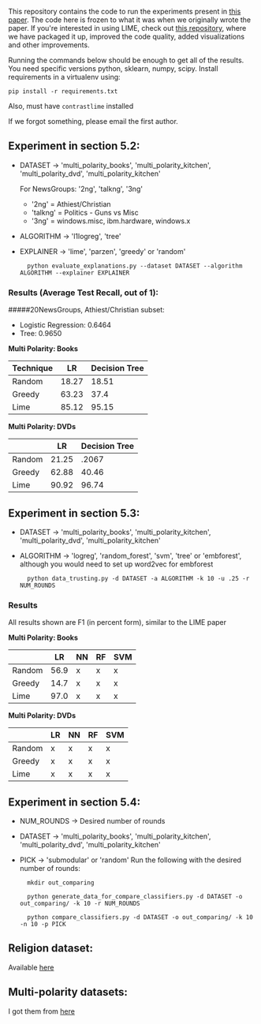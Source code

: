 This repository contains the code to run the experiments present in [this paper](http://arxiv.org/abs/1602.04938). The code here is frozen to what it was when we originally wrote the paper. If you're interested in using LIME, check out [this repository](https://github.com/marcotcr/lime), where we have packaged it up, improved the code quality, added visualizations and other improvements.

Running the commands below should be enough to get all of the results. You need specific versions python, sklearn, numpy, scipy. Install requirements in a virtualenv using:

`pip install -r requirements.txt`

Also, must have `contrastlime` installed

If we forgot something, please email the first author. 

## Experiment in section 5.2:
- DATASET -> 'multi_polarity_books', 'multi_polarity_kitchen', 'multi_polarity_dvd', 'multi_polarity_kitchen' 

  For NewsGroups: '2ng', 'talkng', '3ng'
  
  - '2ng' = Athiest/Christian
  - 'talkng' = Politics - Guns vs Misc
  - '3ng' = windows.misc, ibm.hardware, windows.x
- ALGORITHM -> 'l1logreg', 'tree'
- EXPLAINER -> 'lime', 'parzen', 'greedy' or 'random'
    
        python evaluate_explanations.py --dataset DATASET --algorithm ALGORITHM --explainer EXPLAINER 
### Results (Average Test Recall, out of 1): 
#####20NewsGroups, Athiest/Christian subset: 
 - Logistic Regression: 0.6464
 - Tree: 0.9650

  **Multi Polarity: Books**

| Technique | LR  |  Decision Tree  |
|-----------|-------|--------------- |
| Random    | 18.27 | 18.51 |
| Greedy    | 63.23  | 37.4 | 
| Lime      | 85.12  | 95.15 |


**Multi Polarity: DVDs**

|  | LR     | Decision Tree           |
|-----------|-------|----------|
| Random    | 21.25 | .2067 | 
| Greedy    | 62.88 | 40.46 | 
| Lime    | 90.92 | 96.74 |

## Experiment in section 5.3:
- DATASET -> 'multi_polarity_books', 'multi_polarity_kitchen', 'multi_polarity_dvd', 'multi_polarity_kitchen'
- ALGORITHM -> 'logreg', 'random_forest', 'svm', 'tree' or 'embforest', although you would need to set up word2vec for embforest

        python data_trusting.py -d DATASET -a ALGORITHM -k 10 -u .25 -r NUM_ROUNDS

### Results
All results shown are F1 (in percent form), similar to the LIME paper

**Multi Polarity: Books**

|  | LR     | NN            | RF            | SVM           |
|-----------|-------|---------------|---------------|---------------|
| Random    | 56.9 | x | x | x |
| Greedy    | 14.7  | x | x | x |
| Lime      | 97.0  | x | x | x |

**Multi Polarity: DVDs**

|  | LR     | NN            | RF            | SVM           |
|-----------|-------|---------------|---------------|---------------|
| Random    | x | x | x | x |
| Greedy    | x | x | x | x |
| Lime      | x | x | x | x |

## Experiment in section 5.4:
- NUM_ROUNDS -> Desired number of rounds
- DATASET -> 'multi_polarity_books', 'multi_polarity_kitchen', 'multi_polarity_dvd', 'multi_polarity_kitchen'
- PICK -> 'submodular' or 'random'
Run the following with the desired number of rounds:

        mkdir out_comparing

        python generate_data_for_compare_classifiers.py -d DATASET -o out_comparing/ -k 10 -r NUM_ROUNDS

        python compare_classifiers.py -d DATASET -o out_comparing/ -k 10 -n 10 -p PICK


## Religion dataset:
Available [here](https://github.com/marcotcr/lime-experiments/blob/master/religion_dataset.tar.gz)

## Multi-polarity datasets:
I got them from [here](https://www.cs.jhu.edu/~mdredze/datasets/sentiment/)
